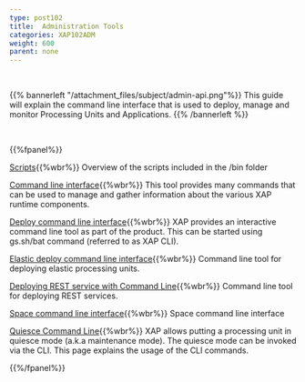 ```yaml
---
type: post102
title:  Administration Tools
categories: XAP102ADM
weight: 600
parent: none
---
```




<br>

{{% bannerleft "/attachment_files/subject/admin-api.png"%}}
 This guide will explain the command line interface that is used to deploy, manage and monitor Processing Units and Applications.
 {{% /bannerleft %}}


<br>


{{%fpanel%}}

[Scripts](./scripts.html){{%wbr%}}
Overview of the scripts included in the <XAP root>/bin folder

[Command line interface](./command-line-interface.html){{%wbr%}}
This tool provides many commands that can be used to manage and gather information about the various XAP runtime components.

[Deploy command line interface](./deploy-command-line-interface.html){{%wbr%}}
XAP provides an interactive command line tool as part of the product. This can be started using gs.sh/bat command (referred to as XAP CLI).

[Elastic deploy command line interface](./elastic-deploy-command-line-interface.html){{%wbr%}}
Command line tool for  deploying elastic processing units.

[Deploying REST service with Command Line](./rest-deploy-command-line-interface.html){{%wbr%}}
Command line tool for  deploying REST services.

[Space command line interface](./space---gigaspaces-cli.html){{%wbr%}}
Space command line interface

[Quiesce Command Line](./quiesce-command-line-interface.html){{%wbr%}}
XAP allows putting a processing unit in quiesce mode (a.k.a maintenance mode). The quiesce mode can be invoked via the CLI. This page explains the usage of the CLI commands.

{{%/fpanel%}}


